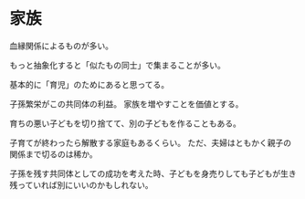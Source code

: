# 家族

血縁関係によるものが多い。

もっと抽象化すると「似たもの同士」で集まることが多い。

基本的に「育児」のためにあると思ってる。

子孫繁栄がこの共同体の利益。
家族を増やすことを価値とする。

育ちの悪い子どもを切り捨てて、別の子どもを作ることもある。

子育てが終わったら解散する家庭もあるくらい。
ただ、夫婦はともかく親子の関係まで切るのは稀か。

子孫を残す共同体としての成功を考えた時、子どもを身売りしても子どもが生き残っていれば別にいいのかもしれない。

